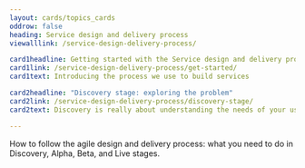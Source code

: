 ```yaml
---
layout: cards/topics_cards
oddrow: false
heading: Service design and delivery process
viewalllink: /service-design-delivery-process/

card1headline: Getting started with the Service design and delivery process
card1link: /service-design-delivery-process/get-started/
card1text: Introducing the process we use to build services

card2headline: "Discovery stage: exploring the problem"
card2link: /service-design-delivery-process/discovery-stage/
card2text: Discovery is really about understanding the needs of your users

---
```

How to follow the agile design and delivery process: what you need 
to do in Discovery, Alpha, Beta, and Live stages.
